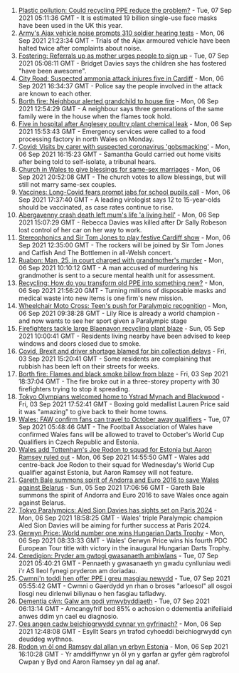 1. [Plastic pollution: Could recycling PPE reduce the problem?](https://www.bbc.co.uk/news/uk-wales-57687261?at_medium=RSS&at_campaign=KARANGA) - Tue, 07 Sep 2021 05:11:36 GMT - It is estimated 19 billion single-use face masks have been used in the UK this year.
2. [Army's Ajax vehicle noise prompts 310 soldier hearing tests](https://www.bbc.co.uk/news/uk-wales-58470143?at_medium=RSS&at_campaign=KARANGA) - Mon, 06 Sep 2021 21:23:34 GMT - Trials of the Ajax armoured vehicle have been halted twice after complaints about noise.
3. [Fostering: Referrals up as mother urges people to sign up](https://www.bbc.co.uk/news/uk-wales-58434093?at_medium=RSS&at_campaign=KARANGA) - Tue, 07 Sep 2021 05:08:11 GMT - Bridget Davies says the children she has fostered "have been awesome".
4. [City Road: Suspected ammonia attack injures five in Cardiff](https://www.bbc.co.uk/news/uk-wales-58466608?at_medium=RSS&at_campaign=KARANGA) - Mon, 06 Sep 2021 16:34:37 GMT - Police say the people involved in the attack are known to each other.
5. [Borth fire: Neighbour alerted grandchild to house fire](https://www.bbc.co.uk/news/uk-wales-58460357?at_medium=RSS&at_campaign=KARANGA) - Mon, 06 Sep 2021 12:54:29 GMT - A neighbour says three generations of the same family were in the house when the flames took hold.
6. [Five in hospital after Anglesey poultry plant chemical leak](https://www.bbc.co.uk/news/uk-wales-58465087?at_medium=RSS&at_campaign=KARANGA) - Mon, 06 Sep 2021 15:53:43 GMT - Emergency services were called to a food processing factory in north Wales on Monday.
7. [Covid: Visits by carer with suspected coronavirus 'gobsmacking'](https://www.bbc.co.uk/news/uk-wales-58466607?at_medium=RSS&at_campaign=KARANGA) - Mon, 06 Sep 2021 16:15:23 GMT - Samantha Gould carried out home visits after being told to self-isolate, a tribunal hears.
8. [Church in Wales to give blessings for same-sex marriages](https://www.bbc.co.uk/news/uk-wales-58427926?at_medium=RSS&at_campaign=KARANGA) - Mon, 06 Sep 2021 20:52:08 GMT - The church votes to allow blessings, but will still not marry same-sex couples.
9. [Vaccines: Long-Covid fears prompt jabs for school pupils call](https://www.bbc.co.uk/news/uk-wales-58460364?at_medium=RSS&at_campaign=KARANGA) - Mon, 06 Sep 2021 17:37:40 GMT - A leading virologist says 12 to 15-year-olds should be vaccinated, as case rates continue to rise.
10. [Abergavenny crash death left mum's life 'a living hell'](https://www.bbc.co.uk/news/uk-wales-58464831?at_medium=RSS&at_campaign=KARANGA) - Mon, 06 Sep 2021 15:07:29 GMT - Rebecca Davies was killed after Dr Sally Robeson lost control of her car on her way to work.
11. [Stereophonics and Sir Tom Jones to play festive Cardiff show](https://www.bbc.co.uk/news/uk-wales-58459802?at_medium=RSS&at_campaign=KARANGA) - Mon, 06 Sep 2021 12:35:00 GMT - The rockers will be joined by Sir Tom Jones and Catfish And The Bottlemen in all-Welsh concert.
12. [Ruabon: Man, 25, in court charged with grandmother's murder](https://www.bbc.co.uk/news/uk-wales-58460362?at_medium=RSS&at_campaign=KARANGA) - Mon, 06 Sep 2021 10:10:12 GMT - A man accused of murdering his grandmother is sent to a secure mental health unit for assessment.
13. [Recycling: How do you transform old PPE into something new?](https://www.bbc.co.uk/news/uk-wales-58453247?at_medium=RSS&at_campaign=KARANGA) - Mon, 06 Sep 2021 21:56:20 GMT - Turning millions of disposable masks and medical waste into new items is one firm's new mission.
14. [Wheelchair Moto Cross: Teen's push for Paralympic recognition](https://www.bbc.co.uk/news/uk-wales-58460956?at_medium=RSS&at_campaign=KARANGA) - Mon, 06 Sep 2021 09:38:28 GMT - Lily Rice is already a world champion - and now wants to see her sport given a Paralympic stage
15. [Firefighters tackle large Blaenavon recycling plant blaze](https://www.bbc.co.uk/news/uk-wales-58454122?at_medium=RSS&at_campaign=KARANGA) - Sun, 05 Sep 2021 10:00:41 GMT - Residents living nearby have been advised to keep windows and doors closed due to smoke.
16. [Covid, Brexit and driver shortage blamed for bin collection delays](https://www.bbc.co.uk/news/uk-wales-58440236?at_medium=RSS&at_campaign=KARANGA) - Fri, 03 Sep 2021 15:20:41 GMT - Some residents are complaining that rubbish has been left on their streets for weeks.
17. [Borth fire: Flames and black smoke billow from blaze](https://www.bbc.co.uk/news/uk-wales-58439504?at_medium=RSS&at_campaign=KARANGA) - Fri, 03 Sep 2021 18:37:04 GMT - The fire broke out in a three-storey property with 30 firefighters trying to stop it spreading.
18. [Tokyo Olympians welcomed home to Ystrad Mynach and Blackwood](https://www.bbc.co.uk/news/uk-wales-58442009?at_medium=RSS&at_campaign=KARANGA) - Fri, 03 Sep 2021 17:52:41 GMT - Boxing gold medallist Lauren Price said it was "amazing" to give back to their home towns.
19. [Wales: FAW confirm fans can travel to October away qualifiers](https://www.bbc.co.uk/sport/football/58471928?at_medium=RSS&at_campaign=KARANGA) - Tue, 07 Sep 2021 05:48:46 GMT - The Football Association of Wales have confirmed Wales fans will be allowed to travel to October's World Cup Qualifiers in Czech Republic and Estonia.
20. [Wales add Tottenham's Joe Rodon to squad for Estonia but Aaron Ramsey ruled out](https://www.bbc.co.uk/sport/football/58463428?at_medium=RSS&at_campaign=KARANGA) - Mon, 06 Sep 2021 14:55:50 GMT - Wales add centre-back Joe Rodon to their squad for Wednesday's World Cup qualifier against Estonia, but Aaron Ramsey will not feature.
21. [Gareth Bale summons spirit of Andorra and Euro 2016 to save Wales against Belarus](https://www.bbc.co.uk/sport/football/58457163?at_medium=RSS&at_campaign=KARANGA) - Sun, 05 Sep 2021 17:06:56 GMT - Gareth Bale summons the spirit of Andorra and Euro 2016 to save Wales once again against Belarus.
22. [Tokyo Paralympics: Aled Sion Davies has sights set on Paris 2024](https://www.bbc.co.uk/sport/disability-sport/58469862?at_medium=RSS&at_campaign=KARANGA) - Mon, 06 Sep 2021 18:58:25 GMT - Wales' triple Paralympic champion Aled Sion Davies will be aiming for further success at Paris 2024.
23. [Gerwyn Price: World number one wins Hungarian Darts Trophy](https://www.bbc.co.uk/sport/darts/58446224?at_medium=RSS&at_campaign=KARANGA) - Mon, 06 Sep 2021 08:33:33 GMT - Wales' Gerwyn Price wins his fourth PDC European Tour title with victory in the inaugural Hungarian Darts Trophy.
24. [Ceredigion: Pryder am gwtogi gwasanaeth ambiwlans](https://www.bbc.co.uk/newyddion/58469640?at_medium=RSS&at_campaign=KARANGA) - Tue, 07 Sep 2021 05:40:21 GMT - Pennaeth y gwasanaeth yn gwadu cynlluniau wedi i'r AS lleol fynegi pryderon am doriadau.
25. [Cwmni'n toddi hen offer PPE i greu masgiau newydd](https://www.bbc.co.uk/newyddion/58434705?at_medium=RSS&at_campaign=KARANGA) - Tue, 07 Sep 2021 05:55:42 GMT - Cwmni o Gaerdydd yn rhan o broses "arloesol" all osgoi llosgi neu dirlenwi biliynau o hen fasgiau tafladwy.
26. [Dementia cŵn: Galw am godi ymwybyddiaeth](https://www.bbc.co.uk/newyddion/58468355?at_medium=RSS&at_campaign=KARANGA) - Tue, 07 Sep 2021 06:13:14 GMT - Amcangyfrif bod 85% o achosion o ddementia anifeiliaid anwes ddim yn cael eu diagnosio.
27. [Oes angen cadw beichiogrwydd cynnar yn gyfrinach?](https://www.bbc.co.uk/newyddion/58410670?at_medium=RSS&at_campaign=KARANGA) - Mon, 06 Sep 2021 12:48:08 GMT - Esyllt Sears yn trafod cyhoeddi beichiogrwydd cyn deuddeg wythnos.
28. [Rodon yn ôl ond Ramsey dal allan yn erbyn Estonia](https://www.bbc.co.uk/newyddion/58466490?at_medium=RSS&at_campaign=KARANGA) - Mon, 06 Sep 2021 16:10:28 GMT - Yr amddiffynwr yn ôl yn y garfan ar gyfer gêm ragbrofol Cwpan y Byd ond Aaron Ramsey yn dal ag anaf.
